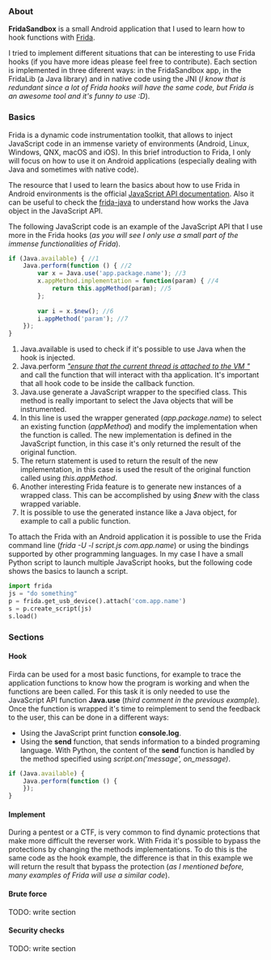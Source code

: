 ### About
**FridaSandbox** is a small Android application that I used to learn how to hook functions with [Frida](https://www.frida.re/ "Frida webpage").

I tried to implement different situations that can be interesting to use Frida hooks (if you have more ideas please feel free to contribute). Each section is implemented in three diferent ways: in the FridaSandbox app, in the FridaLib (a Java library) and in native code using the JNI (*I know that is redundant since a lot of Frida hooks will have the same code, but Frida is an awesome tool and it's funny to use :D*).

### Basics
Frida is a dynamic code instrumentation toolkit, that allows to inject JavaScript code in an immense variety of environments (Android, Linux, Windows, QNX, macOS and iOS). In this brief introduction to Frida, I only will focus on how to use it on Android applications (especially dealing with Java and sometimes with native code).

The resource that I used to learn the basics about how to use Frida in Android environments is the official [JavaScript API documentation](https://www.frida.re/docs/javascript-api/#java). Also it can be useful to check the [frida-java](https://github.com/frida/frida-java) to understand how works the Java object in the JavaScript API.

The following JavaScript code is an example of the JavaScript API that I use more in the Frida hooks (*as you will see I only use a small part of the immense functionalities of Frida*).
```javascript
if (Java.available) { //1
    Java.perform(function () { //2
        var x = Java.use('app.package.name'); //3
        x.appMethod.implementation = function(param) { //4
            return this.appMethod(param); //5
        };
        
        var i = x.$new(); //6
        i.appMethod('param'); //7
    });
}
```
1. Java.available is used to check if it's possible to use Java when the hook is injected.
2. Java.perform [*"ensure that the current thread is attached to the VM "*](https://www.frida.re/docs/javascript-api/#java) and call the function that will interact with tha application. It's important that all hook code to be inside the callback function.
3. Java.use generate a JavaScript wrapper to the specified class. This method is really important to select the Java objects that will be instrumented.
4. In this line is used the wrapper generated (*app.package.name*) to select an existing function (*appMethod*) and modify the implementation when the function is called. The new implementation is defined in the JavaScript function, in this case it's only returned the result of the original function.
5. The return statement is used to return the result of the new implementation, in this case is used the result of the original function called using *this.appMethod*.
6. Another interesting Frida feature is to generate new instances of a wrapped class. This can be accomplished by using *$new* with the class wrapped variable.
7. It is possible to use the generated instance like a Java object, for example to call a public function.

To attach the Frida with an Android application it is possible to use the Frida command line (*frida -U -l script.js com.app.name*) or using the bindings supported by other programming languages. In my case I have a small Python script to launch multiple JavaScript hooks, but the following code shows the basics to launch a script.

```python
import frida
js = "do something"
p = frida.get_usb_device().attach('com.app.name')
s = p.create_script(js)
s.load()
```

### Sections
#### Hook
Firda can be used for a most basic functions, for example to trace the application functions to know how the program is working and when the functions are been called. For this task it is only needed to use the JavaScript API function **Java.use** (*third comment in the previous example*). Once the function is wrapped it's time to reimplement to send the feedback to the user, this can be done in a different ways:
* Using the JavaScript print function **console.log**.
* Using the **send** function, that sends information to a binded programing language. With Python, the content of the **send** function is handled by the method specified using *script.on('message', on_message)*.
```javascript
if (Java.available) {
    Java.perform(function () {
    });
}
```

#### Implement
During a pentest or a CTF, is very common to find dynamic protections that make more difficult the reverser work. With Frida it's possible to bypass the protections by changing the methods implementations. To do this is the same code as the hook example, the difference is that in this example we will return the result that bypass the protection (*as I mentioned before, many examples of Frida will use a similar code*).

#### Brute force
TODO: write section

#### Security checks
TODO: write section

